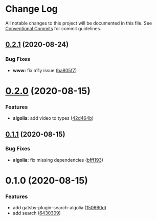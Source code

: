 # Change Log

All notable changes to this project will be documented in this file.
See [Conventional Commits](https://conventionalcommits.org) for commit guidelines.

## [0.2.1](https://github.com/reflexjs/reflex/compare/@reflexjs/gatsby-plugin-search-algolia@0.2.0...@reflexjs/gatsby-plugin-search-algolia@0.2.1) (2020-08-24)


### Bug Fixes

* **www:** fix a11y issue ([ba805f7](https://github.com/reflexjs/reflex/commit/ba805f7ddd9419c6503dd0ffbfddedfaf554fb1c))





# [0.2.0](https://github.com/reflexjs/reflex/compare/@reflexjs/gatsby-plugin-search-algolia@0.1.1...@reflexjs/gatsby-plugin-search-algolia@0.2.0) (2020-08-15)


### Features

* **algolia:** add video to types ([42d464b](https://github.com/reflexjs/reflex/commit/42d464b5aae9a4d7cd397a7981fe7ea7f2a683ec))





## [0.1.1](https://github.com/reflexjs/reflex/compare/@reflexjs/gatsby-plugin-search-algolia@0.1.0...@reflexjs/gatsby-plugin-search-algolia@0.1.1) (2020-08-15)


### Bug Fixes

* **algolia:** fix missing dependencies ([bfff193](https://github.com/reflexjs/reflex/commit/bfff1938b026b67cdea9bbbb0fe6efb7318ad0b5))





# 0.1.0 (2020-08-15)


### Features

* add gatsby-plugin-search-algolia ([150660d](https://github.com/reflexjs/reflex/commit/150660dd5fd009e33dc78c161e863f2a0dc49d8f))
* add search ([6430309](https://github.com/reflexjs/reflex/commit/6430309990f511583aab6dfc1146480a65fefa29))
